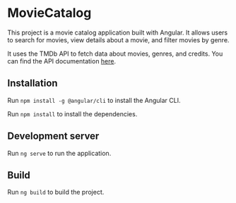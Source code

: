 # MovieCatalog

This project is a movie catalog application built with Angular. It allows users to search for movies, view details about a movie, and filter movies by genre.

It uses the TMDb API to fetch data about movies, genres, and credits. You can find the API documentation [here](https://developer.themoviedb.org/reference/intro/getting-started).

## Installation

Run `npm install -g @angular/cli` to install the Angular CLI.

Run `npm install` to install the dependencies.

## Development server

Run `ng serve` to run the application.

## Build

Run `ng build` to build the project.